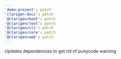 ```yaml
---
'demo-project': patch
'clarigen-docs': patch
'@clarigen/boot': patch
'@clarigen/test': patch
'@clarigen/cli': patch
'@clarigen/core': patch
'@clarigen/web': patch
---
```


Updates dependencies to get rid of punycode warning
